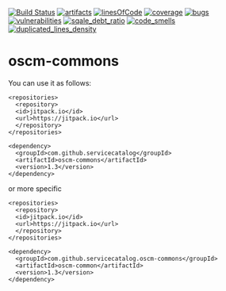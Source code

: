 [![Build Status](https://travis-ci.org/servicecatalog/oscm-commons.svg?branch=master)](https://travis-ci.org/servicecatalog/oscm-commons)
[![artifacts](https://jitpack.io/v/servicecatalog/oscm-common.svg)](https://jitpack.io/#servicecatalog/oscm-common)
[![linesOfCode](https://sonarcloud.io/api/badges/measure?key=org.oscm:oscm-commons&metric=ncloc)](https://sonarcloud.io/dashboard/index/org.oscm:oscm-commons)
[![coverage](https://sonarcloud.io/api/badges/measure?key=org.oscm:oscm-commons&metric=coverage)](https://sonarcloud.io/dashboard/index/org.oscm:oscm-commons)
[![bugs](https://sonarcloud.io/api/badges/measure?key=org.oscm:oscm-commons&metric=bugs)](https://sonarcloud.io/dashboard/index/org.oscm:oscm-commons)
[![vulnerabilities](https://sonarcloud.io/api/badges/measure?key=org.oscm:oscm-commons&metric=vulnerabilities)](https://sonarcloud.io/dashboard/index/org.oscm:oscm-commons)
[![sqale_debt_ratio](https://sonarcloud.io/api/badges/measure?key=org.oscm:oscm-commons&metric=sqale_debt_ratio)](https://sonarcloud.io/dashboard/index/org.oscm:oscm-commons)
[![code_smells](https://sonarcloud.io/api/badges/measure?key=org.oscm:oscm-commons&metric=code_smells)](https://sonarcloud.io/dashboard/index/org.oscm:oscm-commons)
[![duplicated_lines_density](https://sonarcloud.io/api/badges/measure?key=org.oscm:oscm-commons&metric=duplicated_lines_density)](https://sonarcloud.io/dashboard/index/org.oscm:oscm-commons)
# oscm-commons



You can use it as follows:
```
<repositories>
  <repository>
  <id>jitpack.io</id>
  <url>https://jitpack.io</url>
  </repository>
</repositories>

<dependency>
  <groupId>com.github.servicecatalog</groupId>
  <artifactId>oscm-commons</artifactId>
  <version>1.3</version>
</dependency>
```
or more specific
```
<repositories>
  <repository>
  <id>jitpack.io</id>
  <url>https://jitpack.io</url>
  </repository>
</repositories>

<dependency>
  <groupId>com.github.servicecatalog.oscm-commons</groupId>
  <artifactId>oscm-common</artifactId>
  <version>1.3</version>
</dependency>
```

